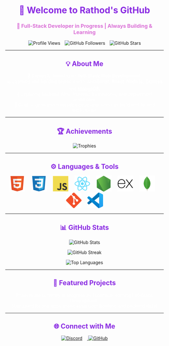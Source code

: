<h1 align="center" style="color: #8A2BE2;">👋 Welcome to Rathod's GitHub</h1>
<h3 align="center" style="color: #DA70D6;">🚀 Full-Stack Developer in Progress | Always Building & Learning</h3>

<p align="center">
  <img src="https://visitor-badge.laobi.icu/badge?page_id=rathod-xd" alt="Profile Views" style="margin-right: 10px;">
  <img src="https://img.shields.io/github/followers/rathod-xd?color=8A2BE2&logo=github&style=flat-square" alt="GitHub Followers" style="margin-right: 10px;">
  <img src="https://img.shields.io/github/stars/rathod-xd?color=DA70D6&logo=github&style=flat-square" alt="GitHub Stars">
</p>

---

<h2 align="center" style="color: #8A2BE2;">💡 About Me</h2>
<p align="center" style="color: #ffffff;">
  🌱 Currently focusing on <strong>Full-Stack Web Development</strong>.<br>
  💻 Learning and building projects with <strong>JavaScript, React, Node.js, Express</strong> and <strong>MongoDB</strong>.<br>
  🎯 Exploring backend APIs, frontend frameworks, and deployment workflows.<br>
  🚀 Goal: to grow into a versatile developer who can build end-to-end applications.
</p>

---

<h2 align="center" style="color: #8A2BE2;">🏆 Achievements</h2>
<p align="center">
  <img src="https://github-profile-trophy.vercel.app/?username=rathod-xd&theme=gruvbox&row=1&column=6&margin-w=15&margin-h=15" alt="Trophies">
</p>

---

<h2 align="center" style="color: #8A2BE2;">⚙️ Languages & Tools</h2>
<p align="center">
  <!-- Core Web Dev -->
  <img src="https://raw.githubusercontent.com/devicons/devicon/master/icons/html5/html5-original.svg" alt="HTML5" width="50" height="50" style="margin-right: 15px;">
  <img src="https://raw.githubusercontent.com/devicons/devicon/master/icons/css3/css3-original.svg" alt="CSS3" width="50" height="50" style="margin-right: 15px;">
  <img src="https://raw.githubusercontent.com/devicons/devicon/master/icons/javascript/javascript-original.svg" alt="JavaScript" width="50" height="50" style="margin-right: 15px;">
  <img src="https://raw.githubusercontent.com/devicons/devicon/master/icons/react/react-original.svg" alt="React" width="50" height="50" style="margin-right: 15px;">
  <img src="https://raw.githubusercontent.com/devicons/devicon/master/icons/nodejs/nodejs-original.svg" alt="Node.js" width="50" height="50" style="margin-right: 15px;">
  <img src="https://raw.githubusercontent.com/devicons/devicon/master/icons/express/express-original.svg" alt="Express" width="50" height="50" style="margin-right: 15px;">
  <img src="https://raw.githubusercontent.com/devicons/devicon/master/icons/mongodb/mongodb-original.svg" alt="MongoDB" width="50" height="50" style="margin-right: 15px;">
  <!-- Tools -->
  <img src="https://raw.githubusercontent.com/devicons/devicon/master/icons/git/git-original.svg" alt="Git" width="50" height="50" style="margin-right: 15px;">
  <img src="https://raw.githubusercontent.com/devicons/devicon/master/icons/vscode/vscode-original.svg" alt="VS Code" width="50" height="50">
</p>

---

<h2 align="center" style="color: #8A2BE2;">📊 GitHub Stats</h2>
<div align="center">
  <img src="https://github-readme-stats.vercel.app/api?username=rathod-xd&show_icons=true&theme=radical&hide_border=true&title_color=8A2BE2&text_color=ffffff" alt="GitHub Stats" style="margin-bottom: 15px;">
  <br>
  <img src="https://github-readme-streak-stats.herokuapp.com/?user=rathod-xd&theme=radical&hide_border=true&ring=8A2BE2&fire=DA70D6" alt="GitHub Streak" style="margin-bottom: 15px;">
  <br>
  <img src="https://github-readme-stats.vercel.app/api/top-langs/?username=rathod-xd&layout=compact&theme=radical&hide_border=true&title_color=8A2BE2&text_color=ffffff" alt="Top Languages">
</div>

---

<h2 align="center" style="color: #8A2BE2;">🚀 Featured Projects</h2>
<p align="center" style="color: #ffffff;">
  Projects are currently in progress as I continue learning Full-Stack Development.<br>
  Stay tuned for real apps showcasing both frontend and backend skills!
</p>

---

<h2 align="center" style="color: #8A2BE2;">🌐 Connect with Me</h2>
<p align="center">
  <a href="https://discord.gg/Cjh28kgWDq" target="_blank">
    <img src="https://raw.githubusercontent.com/rahuldkjain/github-profile-readme-generator/master/src/images/icons/Social/discord.svg" alt="Discord" width="40" height="40" style="margin-right: 15px;">
  </a>
  <a href="https://github.com/rathod-xd" target="_blank">
    <img src="https://raw.githubusercontent.com/rahuldkjain/github-profile-readme-generator/master/src/images/icons/Social/github.svg" alt="GitHub" width="40" height="40">
  </a>
</p>
